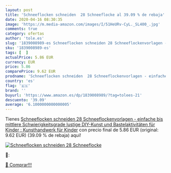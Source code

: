 ```yaml
---
layout: post
title: 'Schneeflocken schneiden  28 Schneeflocke al 39.09 % de rebaja'
date: 2020-04-16 08:30:35
image: 'https://m.media-amazon.com/images/I/51HeURv-CyL._SL400_.jpg'
comments: true
category: ofertas
author: 'tole.es'
slug: '1839008989-es Schneeflocken schneiden 28 Schneeflockenvorlagen -...'
sku: '1839008989-es'
tags: [  ]
actualPrice: 5.86 EUR
currency: EUR
price: 5.86
comparePrice: 9.62 EUR
prodname: 'Schneeflocken schneiden  28 Schneeflockenvorlagen - einfache bis mittlere Schwierigkeitsgrade  lustige DIY-Kunst und Bastelaktivitäten für Kinder : Kunsthandwerk für Kinder'
country: 'es'
flag: '🇪🇸'
brand: ''
buyurl: 'https://www.amazon.es/dp/1839008989/?tag=tolees-21'
descuento: '39.09'
average: '6.1000000000000005'
---
```


Tienes [Schneeflocken schneiden  28 Schneeflockenvorlagen - einfache bis mittlere Schwierigkeitsgrade  lustige DIY-Kunst und Bastelaktivitäten für Kinder : Kunsthandwerk für Kinder](https://www.amazon.es/dp/1839008989/?tag=tolees-21) con precio final de  5.86 EUR (original: 9.62 EUR) (39.09 %  de rebaja) aqui!

[![Schneeflocken schneiden  28 Schneeflocke](https://m.media-amazon.com/images/I/51HeURv-CyL._SL400_.jpg)](https://www.amazon.es/dp/1839008989/?tag=tolees-21)

🔎:


[🛒 Comprar!!!](https://www.amazon.es/dp/1839008989/?tag=tolees-21)
